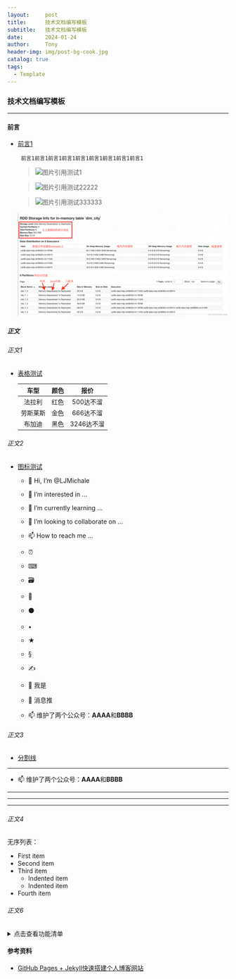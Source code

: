 ```yaml
---
layout:     post
title:      技术文档编写模板
subtitle:   技术文档编写模板
date:       2024-01-24
author:     Tony
header-img: img/post-bg-cook.jpg
catalog: true
tags:
  - Template
---
```


### 技术文档编写模板 

---------------

#### 前言 

- [前言1]()
  ```.text
   前言1前言1前言1前言1前言1前言1前言1前言1前言1
  ```

  >![图片引用测试1](https://cdn.mos.cms.futurecdn.net/RdxhPVv8fAyM6oHsRgF6dH-650-80.png) <br>

  >![图片引用测试22222](https://photos.google.com/photo/AF1QipOpspAaNP04s7Q1BMb2ZZs5_Sj7tVoPbbZ1Byzw) <br>

  >![图片引用测试333333](https://photos.google.com/photo/AF1QipOpspAaNP04s7Q1BMb2ZZs5_Sj7tVoPbbZ1Byzw) <br>

  <img src="./imgs/0ae2bd887bc64e68b31ad50d42f2c628.png">


##### 正文 

###### 正文1 

- [表格测试]()

  |    车型    | 颜色  |   	报价    |
  |:--------:|:---------:|:--------:|
  |   法拉利    | 红色 |  500达不溜  |
  |   劳斯莱斯   | 金色 |  666达不溜  |
  |   布加迪    | 黑色 | 3246达不溜  |

###### 正文2 

- [图标测试]()
  - 👋 Hi, I’m @LJMichale
  - 👀 I’m interested in ...
  - 🌱 I’m currently learning ...
  - 💞️ I’m looking to collaborate on ...
  - 📫 How to reach me ...
  - ⏰
  - ⌨
  - 🗃
  - 📝
  - ⚫
  - •
  - ★
  - §
  - ✍

  - 🔭 我是
  - 🌱 消息推
  - 📫 维护了两个公众号：**AAAA**和**BBBB**

###### 正文3 

- [分割线]()

*****

- 📫 维护了两个公众号：**AAAA**和**BBBB**

---
*****
____


###### 正文4 

无序列表：
- First item
- Second item
- Third item
  - Indented item
  - Indented item
- Fourth item

###### 正文6 

<details><summary>点击查看功能清单</summary>
  
  * 检查登录状态
  * 获取登录账号的 wxid
  * 获取消息类型

</details>





















<h4 align="left"> 参考资料 </h4>

- [GitHub Pages + Jekyll快速搭建个人博客网站](https://blog.csdn.net/alnawang/article/details/132044345)



